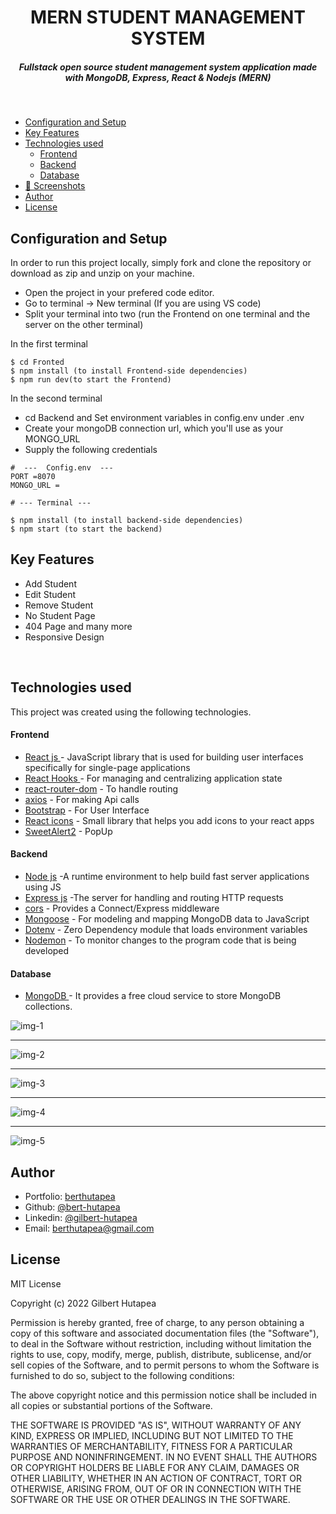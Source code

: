 <H1 align ="center" > MERN STUDENT MANAGEMENT SYSTEM </h1>
<h5  align ="center"> 
Fullstack open source student management system application made with MongoDB, Express, React & Nodejs (MERN) </h5>
<br/>

  * [Configuration and Setup](#configuration-and-setup)
  * [Key Features](#key-features)
  * [Technologies used](#technologies-used)
      - [Frontend](#frontend)
      - [Backend](#backend)
      - [Database](#database)
  * [📸 Screenshots](#screenshots)
  * [Author](#author)
  * [License](#license)

## Configuration and Setup

In order to run this project locally, simply fork and clone the repository or download as zip and unzip on your machine.

- Open the project in your prefered code editor.
- Go to terminal -> New terminal (If you are using VS code)
- Split your terminal into two (run the Frontend on one terminal and the server on the other terminal)

In the first terminal

```
$ cd Fronted
$ npm install (to install Frontend-side dependencies)
$ npm run dev(to start the Frontend)
```

In the second terminal

- cd Backend and Set environment variables in config.env under .env
- Create your mongoDB connection url, which you'll use as your MONGO_URL
- Supply the following credentials

```
#  ---  Config.env  ---
PORT =8070
MONGO_URL =
```
```
# --- Terminal ---

$ npm install (to install backend-side dependencies)
$ npm start (to start the backend)
```

##  Key Features

- Add Student
- Edit Student
- Remove Student
- No Student Page
- 404 Page and many more
- Responsive Design

<br/>

##  Technologies used

This project was created using the following technologies.

####  Frontend 

- [React js ](https://www.npmjs.com/package/react) - JavaScript library that is used for building user interfaces specifically for single-page applications
- [React Hooks  ](https://reactjs.org/docs/hooks-intro.html) - For managing and centralizing application state
- [react-router-dom](https://www.npmjs.com/package/react-router-dom) - To handle routing
- [axios](https://www.npmjs.com/package/axios) - For making Api calls
- [Bootstrap](https://getbootstrap.com/) - For User Interface
- [React icons](https://react-icons.github.io/react-icons/) - Small library that helps you add icons  to your react apps
- [SweetAlert2](https://sweetalert2.github.io/) - PopUp

####  Backend 

- [Node js](https://nodejs.org/en/) -A runtime environment to help build fast server applications using JS
- [Express js](https://www.npmjs.com/package/express) -The server for handling and routing HTTP requests
- [cors](https://www.npmjs.com/package/cors) - Provides a Connect/Express middleware
- [Mongoose](https://mongoosejs.com/) - For modeling and mapping MongoDB data to JavaScript
- [Dotenv](https://www.npmjs.com/package/dotenv) - Zero Dependency module that loads environment variables
- [Nodemon](https://www.npmjs.com/package/nodemon) - To monitor changes to the program code that is being developed
####  Database 

 - [MongoDB ](https://www.mongodb.com/) - It provides a free cloud service to store MongoDB collections.
 
 <!-- ##  Screenshots  -->
 
![img-1](https://github.com/berthutapea/mern-student-management-system/assets/111676859/98de6bd3-cb9a-4a43-838a-67af9841a138)
---- -
![img-2](https://github.com/berthutapea/mern-student-management-system/assets/111676859/95960cde-a7d5-4617-903f-2fff0e2942e1)
--- - 
![img-3](https://github.com/berthutapea/mern-student-management-system/assets/111676859/76436990-a8d1-400a-9376-78ce02f2d247)
--- - 
![img-4](https://github.com/berthutapea/mern-student-management-system/assets/111676859/6cd0f24b-a516-454c-b975-87dc572dcbd9)
--- - 
![img-5](https://github.com/berthutapea/mern-student-management-system/assets/111676859/b746eba1-4ab1-4e50-a425-4ce5582f3cea)

## Author
- Portfolio: [berthutapea](https://berthutapea.vercel.app/)
- Github: [@bert-hutapea](https://github.com/berthutapea)
- Linkedin: [@gilbert-hutapea](https://www.linkedin.com/in/gilberthutapea/)
- Email: [berthutapea@gmail.com](mailto:berthutapea@gmail.com)

## License

MIT License

Copyright (c) 2022 Gilbert Hutapea

Permission is hereby granted, free of charge, to any person obtaining a copy
of this software and associated documentation files (the "Software"), to deal
in the Software without restriction, including without limitation the rights
to use, copy, modify, merge, publish, distribute, sublicense, and/or sell
copies of the Software, and to permit persons to whom the Software is
furnished to do so, subject to the following conditions:

The above copyright notice and this permission notice shall be included in all
copies or substantial portions of the Software.

THE SOFTWARE IS PROVIDED "AS IS", WITHOUT WARRANTY OF ANY KIND, EXPRESS OR
IMPLIED, INCLUDING BUT NOT LIMITED TO THE WARRANTIES OF MERCHANTABILITY,
FITNESS FOR A PARTICULAR PURPOSE AND NONINFRINGEMENT. IN NO EVENT SHALL THE
AUTHORS OR COPYRIGHT HOLDERS BE LIABLE FOR ANY CLAIM, DAMAGES OR OTHER
LIABILITY, WHETHER IN AN ACTION OF CONTRACT, TORT OR OTHERWISE, ARISING FROM,
OUT OF OR IN CONNECTION WITH THE SOFTWARE OR THE USE OR OTHER DEALINGS IN THE
SOFTWARE.
